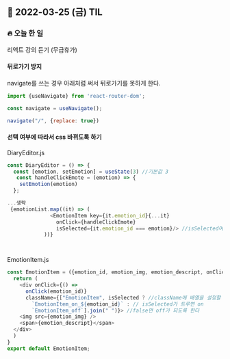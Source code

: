 ## 📆 2022-03-25 (금) TIL

### 🔥 오늘 한 일 <br>

리액트 강의 듣기 (무급휴가)
 
 
#### 뒤로가기 방지

navigate를 쓰는 경우 아래처럼 써서 뒤로가기를 못하게 한다.

```js
import {useNavigate} from 'react-router-dom';

const navigate = useNavigate();

navigate("/", {replace: true})
```

#### 선택 여부에 따라서 css 바뀌도록 하기 
DiaryEditor.js

```js
const DiaryEditor = () => {
  const [emotion, setEmotion] = useState(3) //기본값 3
   const handleClickEmote = (emotion) => {
    setEmotion(emotion)
  };

...생략
 {emotionList.map((it) => (
              <EmotionItem key={it.emotion_id}{...it}
                onClick={handleClickEmote}
                isSelected={it.emotion_id === emotion}/> //isSelected여부에 따라서 css가 변동되도록 한다 
            ))}




```



EmotionItem.js

```js
const EmotionItem = ({emotion_id, emotion_img, emotion_descript, onClick, isSelected}) => {
  return (
    <div onClick={() =>
      onClick(emotion_id)}
      className={["EmotionItem", isSelected ? //className에 배열을 설정할 수 있다. 기본으로 EmotionItem을 주고, 
        `EmotionItem_on_${emotion_id}` : // isSelected가 트루면 on
        `EmotionItem_off`].join(" ")}> //false면 off가 되도록 한다
    <img src={emotion_img} />
    <span>{emotion_descript}</span>
  </div>
  )
}
export default EmotionItem;

```
